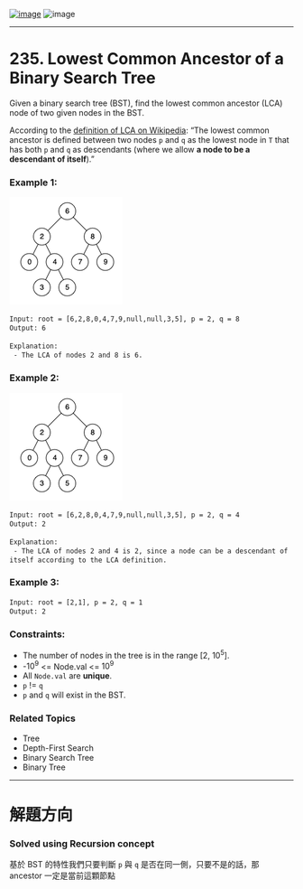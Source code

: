 [![image](https://img.shields.io/badge/Leetcode-Link-blue?logo=leetcode)](https://leetcode.com/problems/lowest-common-ancestor-of-a-binary-search-tree/)
![image](https://img.shields.io/badge/Difficulty-Easy-green)

---

# 235. Lowest Common Ancestor of a Binary Search Tree

Given a binary search tree (BST), find the lowest common ancestor (LCA) node of two given nodes in the BST.

According to the [definition of LCA on Wikipedia](https://en.wikipedia.org/wiki/Lowest_common_ancestor): “The lowest common ancestor is defined between two nodes `p` and `q` as the lowest node in `T` that has both `p` and `q` as descendants (where we allow **a node to be a descendant of itself**).”

### Example 1:

![image](./image/binarysearchtree_improved.png)

```
Input: root = [6,2,8,0,4,7,9,null,null,3,5], p = 2, q = 8
Output: 6

Explanation:
 - The LCA of nodes 2 and 8 is 6.
```

### Example 2:

![image](./image/binarysearchtree_improved.png)

```
Input: root = [6,2,8,0,4,7,9,null,null,3,5], p = 2, q = 4
Output: 2

Explanation:
 - The LCA of nodes 2 and 4 is 2, since a node can be a descendant of itself according to the LCA definition.
```

### Example 3:

```
Input: root = [2,1], p = 2, q = 1
Output: 2
```

### Constraints:

- The number of nodes in the tree is in the range [2, $10^5$].
- -$10^9$ <= Node.val <= $10^9$
- All `Node.val` are **unique**.
- `p` != `q`
- `p` and `q` will exist in the BST.

### Related Topics

- Tree
- Depth-First Search
- Binary Search Tree
- Binary Tree
  
---

# 解題方向

### Solved using Recursion concept

基於 BST 的特性我們只要判斷 `p` 與 `q` 是否在同一側，只要不是的話，那 ancestor 一定是當前這顆節點
